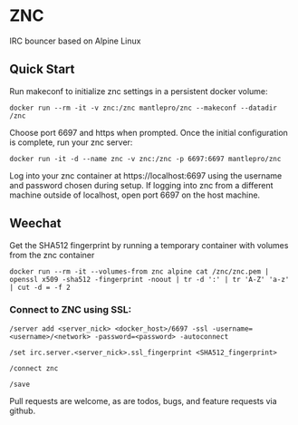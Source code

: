 # ZNC

IRC bouncer based on Alpine Linux

## Quick Start

Run makeconf to initialize znc settings in a persistent docker volume:

    docker run --rm -it -v znc:/znc mantlepro/znc --makeconf --datadir /znc

Choose port 6697 and https when prompted. Once the initial configuration is complete, run your znc server:

    docker run -it -d --name znc -v znc:/znc -p 6697:6697 mantlepro/znc

Log into your znc container at https://localhost:6697 using the username and password chosen during setup. If logging into znc from a different machine outside of localhost, open port 6697 on the host machine.

## Weechat

Get the SHA512 fingerprint by running a temporary container with volumes from the znc container

    docker run --rm -it --volumes-from znc alpine cat /znc/znc.pem | openssl x509 -sha512 -fingerprint -noout | tr -d ':' | tr 'A-Z' 'a-z' | cut -d = -f 2

### Connect to ZNC using SSL:

    /server add <server_nick> <docker_host>/6697 -ssl -username=<username>/<network> -password=<password> -autoconnect

    /set irc.server.<server_nick>.ssl_fingerprint <SHA512_fingerprint>

    /connect znc

    /save

Pull requests are welcome, as are todos, bugs, and feature requests via github.
